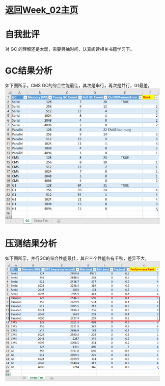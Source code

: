 # [返回Week_02主页](index.md)

# 自我批评
对 GC 的理解还是太弱，需要另抽时间，认真阅读相关书籍学习下。

# GC结果分析
如下图所示，CMS GC的综合性能最佳，其次是串行，再次是并行，G1最差。
<br/>
![Stress Test Summary](assets/images/GC-Test-Result-Summary.png)

# 压测结果分析
如下图所示，并行GC的综合性能最佳，其它三个性能各有千秋，差异不大。
<br/>
![Stress Test Summary](assets/images/Stress-Test-Result-Summary.png)
